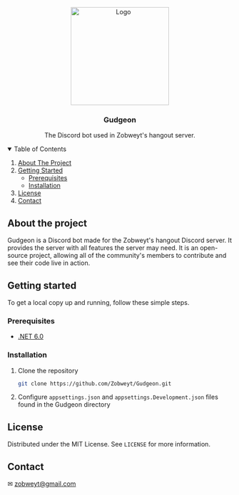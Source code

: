 <p align="center">
  <a href="https://github.com/Zobweyt/Gudgeon">
    <img src="https://yt3.ggpht.com/a/AATXAJwqX1hGxv8_cdX6qheyarqi4lWTwzRJVV1wIr1s=s900-c-k-c0xffffffff-no-rj-mo" alt="Logo" width="220" height="220">
  </a>

  <h3 align="center">Gudgeon</h3>

  <p align="center">
    The Discord bot used in Zobweyt's hangout server.
  </p>
</p>



<details open="open">
  <summary>Table of Contents</summary>
  <ol>
    <li>
      <a href="#about-the-project">About The Project</a>
    </li>
    <li>
      <a href="#getting-started">Getting Started</a>
      <ul>
        <li><a href="#prerequisites">Prerequisites</a></li>
        <li><a href="#installation">Installation</a></li>
      </ul>
    </li>
    <li><a href="#license">License</a></li>
    <li><a href="#contact">Contact</a></li>
  </ol>
</details>



## About the project

Gudgeon is a Discord bot made for the Zobweyt's hangout Discord server. It provides the server with all features the server may need. It is an open-source project, allowing all of the community's members to contribute and see their code live in action.



## Getting started

To get a local copy up and running, follow these simple steps.

### Prerequisites

* [.NET 6.0](https://dotnet.microsoft.com/download)

### Installation

1. Clone the repository
   ```sh
   git clone https://github.com/Zobweyt/Gudgeon.git
   ```
2. Configure `appsettings.json` and `appsettings.Development.json` files found in the Gudgeon directory


## License

Distributed under the MIT License. See `LICENSE` for more information.



## Contact

✉ zobweyt@gmail.com
